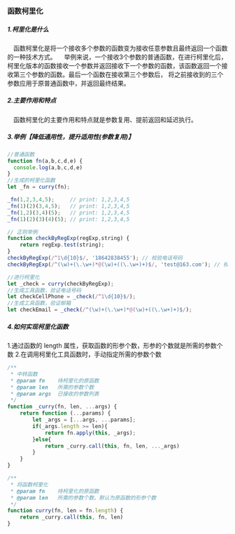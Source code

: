 ### 函数柯里化
##### 1.柯里化是什么
&emsp;函数柯里化是将一个接收多个参数的函数变为接收任意参数且最终返回一个函数的一种技术方式。
&emsp;举例来说，一个接收3个参数的普通函数，在进行柯里化后，柯里化版本的函数接收一个参数并返回接收下一个参数的函数，该函数返回一个接收第三个参数的函数。最后一个函数在接收第三个参数后， 将之前接收到的三个参数应用于原普通函数中，并返回最终结果。
##### 2.主要作用和特点
&emsp;函数柯里化的主要作用和特点就是参数复用、提前返回和延迟执行。
##### 3.举例【降低通用性，提升适用性(参数复用)】
```javascript
//普通函数
function fn(a,b,c,d,e) {
  console.log(a,b,c,d,e)
}
//生成的柯里化函数
let _fn = curry(fn);

_fn(1,2,3,4,5);     // print: 1,2,3,4,5
_fn(1)(2)(3,4,5);   // print: 1,2,3,4,5
_fn(1,2)(3,4)(5);   // print: 1,2,3,4,5
_fn(1)(2)(3)(4)(5); // print: 1,2,3,4,5

// 正则举例
function checkByRegExp(regExp,string) {
    return regExp.test(string);  
}
checkByRegExp(/^1\d{10}$/, '18642838455'); // 校验电话号码
checkByRegExp(/^(\w)+(\.\w+)*@(\w)+((\.\w+)+)$/, 'test@163.com'); // 校验邮箱

//进行柯里化
let _check = curry(checkByRegExp);
//生成工具函数，验证电话号码
let checkCellPhone = _check(/^1\d{10}$/);
//生成工具函数，验证邮箱
let checkEmail = _check(/^(\w)+(\.\w+)*@(\w)+((\.\w+)+)$/);
```

##### 4.如何实现柯里化函数
1.通过函数的 length 属性，获取函数的形参个数，形参的个数就是所需的参数个数
2.在调用柯里化工具函数时，手动指定所需的参数个数
```javascript
/**
 * 中转函数
 * @param fn    待柯里化的原函数
 * @param len   所需的参数个数
 * @param args  已接收的参数列表
 */
function _curry(fn, len, ...args) {
    return function (...params) {
        let _args = [...args, ...params];
        if(_args.length >= len){
            return fn.apply(this, _args);
        }else{
            return _curry.call(this, fn, len, ..._args)
        }
    }
}

/**
 * 将函数柯里化
 * @param fn    待柯里化的原函数
 * @param len   所需的参数个数，默认为原函数的形参个数
 */
function curry(fn, len = fn.length) {
    return _curry.call(this, fn, len)
}
```
<!-- 参考文章 https://juejin.cn/post/6844903882208837645 -->



